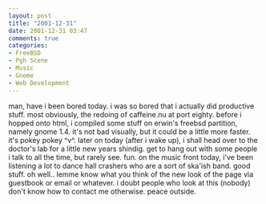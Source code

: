 ```yaml
---
layout: post
title: "2001-12-31"
date: 2001-12-31 03:47
comments: true
categories: 
- FreeBSD
- Pgh Scene
- Music
- Gnome
- Web Development
---
```

man, have i been bored today. i was so bored that i actually did productive stuff. most obviously, the redoing of caffeine.nu at port eighty. before i hopped onto html, i compiled some stuff on erwin's freebsd partition, namely gnome 1.4. it's not bad visually, but it could be a little more faster. it's pokey pokey &#94;v&#94;. later on today (after i wake up), i shall head over to the doctor's lab for a little new years shindig. get to hang out with some people i talk to all the time, but rarely see. fun. on the music front today, i've been listening a lot to dance hall crashers who are a sort of ska'ish band. good stuff. oh well.. lemme know what you think of the new look of the page via guestbook or email or whatever. i doubt people who look at this (nobody) don't know how to contact me otherwise. peace outside.

